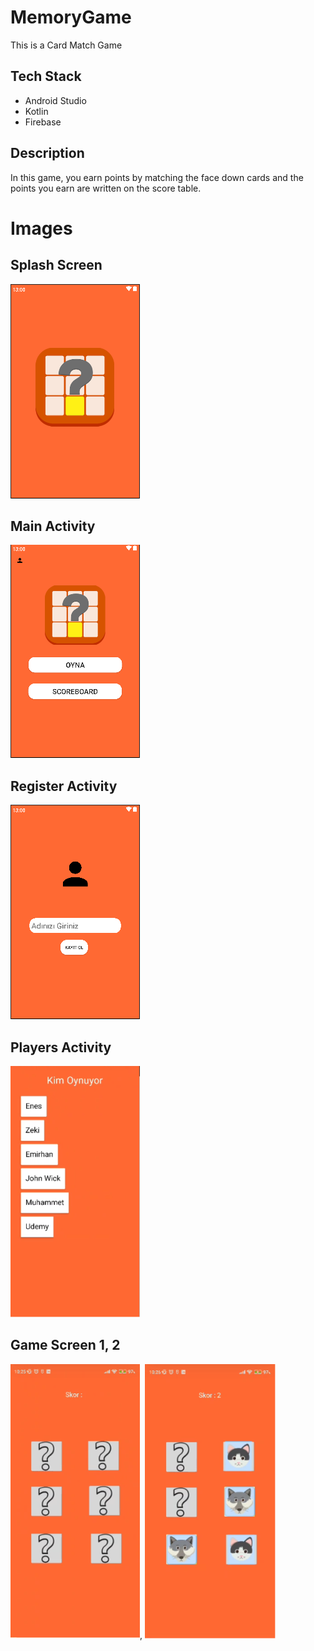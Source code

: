 # MemoryGame

This is a Card Match Game

## Tech Stack

- Android Studio
- Kotlin
- Firebase

## Description

In this game, you earn points by matching the face down cards and the points you earn are written on the score table.

# Images

## Splash Screen

![Splash Screen](Splash.PNG)

## Main Activity

![Main Activity](MainActivity.PNG)

## Register Activity

![Register Activity](Register.PNG)

## Players Activity

![Players Activity](Players.png)

## Game Screen 1, 2 

![Game Screen 1](GameScreen1.png),    ![Game Screen 2](GameScreen2.png)
